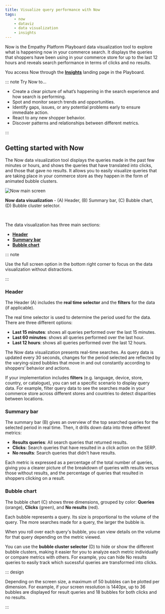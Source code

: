 ```yaml
---
title: Visualize query performance with Now
tags:
    - now
    - dataviz
    - data visualization
    - insights
---
```


Now is the Empathy Platform Playboard data visualization tool to explore what is happening now in your commerce search. It displays the queries that shoppers have been using in your commerce store for up to the last 12 hours and reveals search performance in terms of clicks and no results. 

You access Now through the **[Insights](/explore-empathy-platform/features/insights-overview.md)** landing page in the Playboard.

::: note Try Now to...

- Create a clear picture of what’s happening in the search experience and how search is performing.
- Spot and monitor search trends and opportunities. 
- Identify gaps, issues, or any potential problems early to ensure immediate action. 
- React to any new shopper behavior.
- Discover patterns and relationships between different metrics.

:::


## Getting started with Now
The Now data visualization tool displays the queries made in the past few minutes or hours, and shows the queries that have translated into clicks, and those that gave no results. It allows you to easily visualize queries that are taking place in your commerce store as they happen in the form of animated bubble clusters.

![Now main screen](~@assets/media/analytics/how-to-now.svg)

<FootNote>

**Now data visualization** - (A) Header, (B) Summary bar, (C) Bubble chart, (D) Bubble cluster selector.

</FootNote> 

</br>

The data visualization has three main sections:

- **[Header](#header)**
- **[Summary bar](#summary-bar)**
- **[Bubble chart](#bubble-chart)**

::: note

Use the full screen option in the bottom right corner to focus on the data visualization without distractions.

:::


### Header  
The Header (A) includes the **real time selector** and the **filters** for the data (if applicable). 

The real time selector is used to determine the period used for the data. There are three different options:

- **Last 15 minutes**: shows all queries performed over the last 15 minutes.
- **Last 60 minutes**: shows all queries performed over the last hour.
- **Last 12 hours**: shows all queries performed over the last 12 hours.

The Now data visualization presents real-time searches. As query data is updated every 30 seconds, changes for the period selected are reflected by the varying-sized bubbles that move in and out constantly according to shoppers’ behavior and actions.

If your implementation includes **filters** (e.g. language, device, store, country, or catalogue), you can set a specific scenario to display query data. For example, filter query data to see the searches made in your commerce store across different stores and countries to detect disparities between locations.


### Summary bar
The summary bar (B) gives an overview of the top searched queries for the selected period in real time. Then, it drills down data into three different metrics: 

- **Results queries**: All search queries that returned results.
- **Clicks**: Search queries that have resulted in a click action on the SERP.
- **No results**: Search queries that didn't have results.

Each metric is expressed as a percentage of the total number of queries, giving you a clearer picture of the breakdown of queries with results versus those without results, and the percentage of queries that resulted in shoppers clicking on a result.


### Bubble chart
The bubble chart (C) shows three dimensions, grouped by color:  **Queries** (orange), **Clicks** (green), and **No results** (red). 

Each bubble represents a query. Its size is proportional to the volume of the query. The more searches made for a query, the larger the bubble is. 

When you roll over each query's bubble, you can view details on the volume for that query depending on the metric viewed.

You can use the **bubble cluster selector** (D) to hide or show the different bubble clusters, making it easier for you to analyze each metric individually or compare metrics with others. For example, you can hide No results queries to easily track which sucessful queries are transformed into clicks.

::: design

Depending on the screen size, a maximum of 50 bubbles can be plotted per dimension. For example, if your screen resolution is 1440px, up to 36 bubbles are displayed for result queries and 18 bubbles for both clicks and no results.

:::


